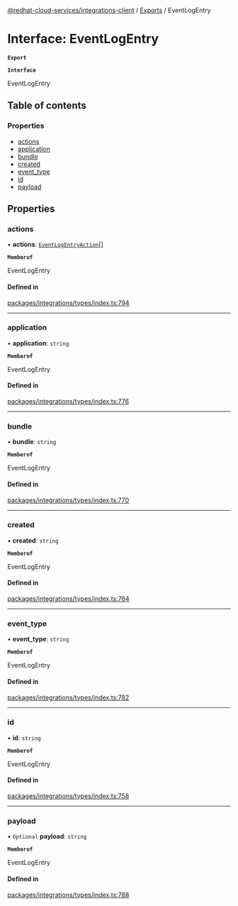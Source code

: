 [@redhat-cloud-services/integrations-client](../README.md) / [Exports](../modules.md) / EventLogEntry

# Interface: EventLogEntry

**`Export`**

**`Interface`**

EventLogEntry

## Table of contents

### Properties

- [actions](EventLogEntry.md#actions)
- [application](EventLogEntry.md#application)
- [bundle](EventLogEntry.md#bundle)
- [created](EventLogEntry.md#created)
- [event\_type](EventLogEntry.md#event_type)
- [id](EventLogEntry.md#id)
- [payload](EventLogEntry.md#payload)

## Properties

### actions

• **actions**: [`EventLogEntryAction`](EventLogEntryAction.md)[]

**`Memberof`**

EventLogEntry

#### Defined in

[packages/integrations/types/index.ts:794](https://github.com/RedHatInsights/javascript-clients/blob/master/packages/integrations/types/index.ts#L794)

___

### application

• **application**: `string`

**`Memberof`**

EventLogEntry

#### Defined in

[packages/integrations/types/index.ts:776](https://github.com/RedHatInsights/javascript-clients/blob/master/packages/integrations/types/index.ts#L776)

___

### bundle

• **bundle**: `string`

**`Memberof`**

EventLogEntry

#### Defined in

[packages/integrations/types/index.ts:770](https://github.com/RedHatInsights/javascript-clients/blob/master/packages/integrations/types/index.ts#L770)

___

### created

• **created**: `string`

**`Memberof`**

EventLogEntry

#### Defined in

[packages/integrations/types/index.ts:764](https://github.com/RedHatInsights/javascript-clients/blob/master/packages/integrations/types/index.ts#L764)

___

### event\_type

• **event\_type**: `string`

**`Memberof`**

EventLogEntry

#### Defined in

[packages/integrations/types/index.ts:782](https://github.com/RedHatInsights/javascript-clients/blob/master/packages/integrations/types/index.ts#L782)

___

### id

• **id**: `string`

**`Memberof`**

EventLogEntry

#### Defined in

[packages/integrations/types/index.ts:758](https://github.com/RedHatInsights/javascript-clients/blob/master/packages/integrations/types/index.ts#L758)

___

### payload

• `Optional` **payload**: `string`

**`Memberof`**

EventLogEntry

#### Defined in

[packages/integrations/types/index.ts:788](https://github.com/RedHatInsights/javascript-clients/blob/master/packages/integrations/types/index.ts#L788)
